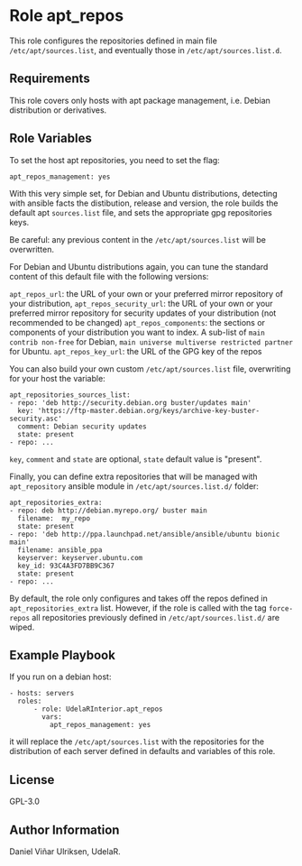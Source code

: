 Role apt_repos
=========

This role configures the repositories defined in main file `/etc/apt/sources.list`, and eventually those in `/etc/apt/sources.list.d`.

Requirements
------------

This role covers only hosts with apt package management, i.e. Debian distribution or derivatives. 

Role Variables
--------------

To set the host apt repositories, you need to set the flag:
```
apt_repos_management: yes
```
With this very simple set, for Debian and Ubuntu distributions, detecting with ansible facts the distibution, release and version, the role builds the default apt `sources.list` file, and sets the appropriate gpg repositories keys.

Be careful: any previous content in the `/etc/apt/sources.list` will be overwritten.

For Debian and Ubuntu distributions again, you can tune the standard content of this default file with the following versions: 

`apt_repos_url`: the URL of your own or your preferred mirror repository of your distribution,
`apt_repos_security_url`: the URL of your own or your preferred mirror repository for security updates of your distribution (not recommended to be changed)
`apt_repos_components`: the sections or components of your distribution you want to index. A sub-list of `main contrib non-free` for Debian, `main universe multiverse restricted partner` for Ubuntu.
`apt_repos_key_url`: the URL of the GPG key of the repos 


You can also build your own custom `/etc/apt/sources.list` file, overwriting for your host the variable:
```
apt_repositories_sources_list:
- repo: 'deb http://security.debian.org buster/updates main'
  key: 'https://ftp-master.debian.org/keys/archive-key-buster-security.asc'
  comment: Debian security updates
  state: present
- repo: ...
```
`key`, `comment` and `state` are optional, `state` default value is "present".

Finally, you can define extra repositories that will be managed with `apt_repository` ansible module in `/etc/apt/sources.list.d/` folder:
```
apt_repositories_extra:
- repo: deb http://debian.myrepo.org/ buster main
  filename:  my_repo
  state: present
- repo: 'deb http://ppa.launchpad.net/ansible/ansible/ubuntu bionic main'
  filename: ansible_ppa
  keyserver: keyserver.ubuntu.com
  key_id: 93C4A3FD7BB9C367
  state: present
- repo: ...
```

By default, the role only configures and takes off the repos defined in `apt_repositories_extra` list. However, if the role is called with the tag `force-repos` all repositories previously defined in `/etc/apt/sources.list.d/` are wiped.


Example Playbook
----------------

If you run on a debian host:

```
- hosts: servers
  roles:
      - role: UdelaRInterior.apt_repos
        vars:
          apt_repos_management: yes
```

it will replace the  `/etc/apt/sources.list`  with the repositories for the distribution of each server defined in defaults and variables of this role. 

License
-------

GPL-3.0

Author Information
------------------

Daniel Viñar Ulriksen, UdelaR.
